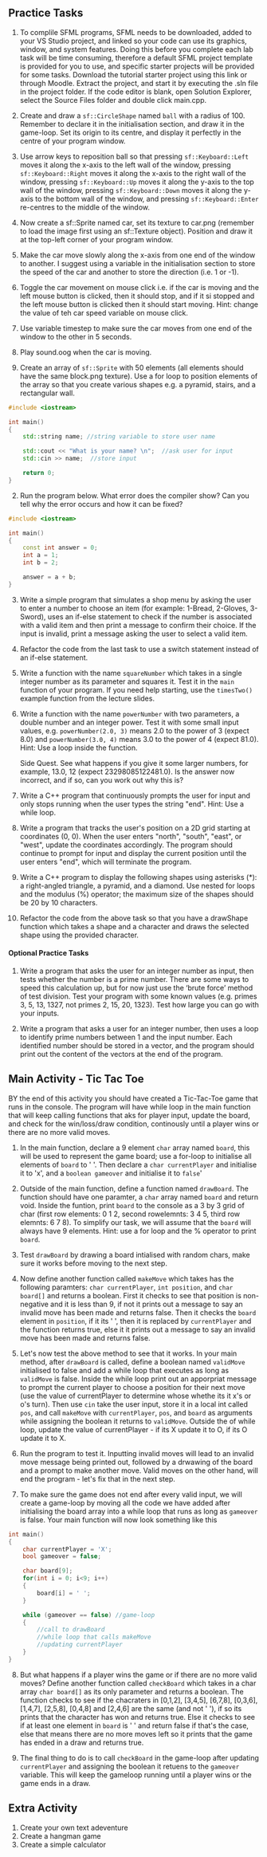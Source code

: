 Practice Tasks
-------------
1. To complile SFML programs, SFML needs to be downloaded, added to your VS Studio project, and linked so your code can use its graphics, window, and system features. Doing this before you complete each lab task will be time consuming, therefore a default SFML project template is provided for you to use, and specific starter projects will be provided for some tasks. Download the tutorial starter project using this link or through Moodle. Extract the project, and start it by executing the .sln file in the project folder. If the code editor is blank, open Solution Explorer, select the Source Files folder and double click main.cpp.

2. Create and draw a `sf::CircleShape` named `ball` with a radius of 100. Remember to declare it in the initialisation section, and draw it in the game-loop. Set its origin to its centre, and display it perfectly in the centre of your program window.

3. Use arrow keys to reposition ball so that pressing `sf::Keyboard::Left` moves it along the x-axis to the left wall of the window, pressing `sf::Keyboard::Right` moves it along the x-axis to the right wall of the window, pressing `sf::Keyboard::Up` moves it along the y-axis to the top wall of the window, pressing `sf::Keyboard::Down` moves it along the y-axis to the bottom wall of the window, and pressing `sf::Keyboard::Enter` re-centres to the middle of the window.

4. Now create a sf::Sprite named car, set its texture to car.png (remember to load the image first using an sf::Texture object). Position and draw it at the top-left corner of your program window.

5. Make the car move slowly along the x-axis from one end of the window to another. I suggest using a variable in the initialisation section to store the speed of the car and another to store the direction (i.e. 1 or -1).

6. Toggle the car movement on mouse click i.e. if the car is moving and the left mouse button is clicked, then it should stop, and if it si stopped and the left mouse button is clicked then it should start moving. Hint: change the value of teh car speed variable on mouse click.

7. Use variable timestep to make sure the car moves from one end of the window to the other in 5 seconds.

8. Play sound.oog when the car is moving.

9. Create an array of `sf::Sprite` with 50 elements (all elements should have the same block.png texture). Use a for loop to position elements of the array so that you create various shapes e.g. a pyramid, stairs, and a rectangular wall.  
   
~~~cpp
#include <iostream>

int main()
{
	std::string name; //string variable to store user name

	std::cout << "What is your name? \n";  //ask user for input
	std::cin >> name;  //store input

	return 0;
}
~~~

2. Run the program below. What error does the compiler show? Can you tell why the error occurs and how it can be fixed?
~~~cpp
#include <iostream>

int main()
{
	const int answer = 0;
	int a = 1;
	int b = 2;

	answer = a + b;
}
~~~

3. Write a simple program that simulates a shop menu by asking the user to enter a number to choose an item (for example: 1-Bread, 2-Gloves, 3-Sword), uses an if-else statement to check if the number is associated with a valid item and then print a message to confirm their choice. If the input is invalid, print a message asking the user to select a valid item.
4. Refactor the code from the last task to use a switch statement instead of an if-else statement.
5. Write a function with the name `squareNumber` which takes in a single integer number as its parameter and squares it. Test it in the `main` function of your program. If you need help starting, use the `timesTwo()` example function from the lecture slides.
6. Write a function with the name `powerNumber` with two parameters, a double number and an integer power. Test it with some small input values, e.g. `powerNumber(2.0, 3)` means 2.0 to the power of 3 (expect 8.0) and `powerNumber(3.0, 4)` means 3.0 to the power of 4 (expect 81.0). Hint: Use a loop inside the function.

    Side Quest. See what happens if you give it some larger numbers, for example, 13.0, 12 (expect 23298085122481.0). Is the answer now incorrect, and if so, can you work out why this is?

7. Write a C++ program that continuously prompts the user for input and only stops running when the user types the string "end". Hint: Use a while loop.

8.	Write a program that tracks the user's position on a 2D grid starting at coordinates (0, 0). When the user enters "north", "south", "east", or "west", update the coordinates accordingly. The program should continue to prompt for input and display the current position until the user enters "end", which will terminate the program.
   
9.	Write a C++ program to display the following shapes using asterisks (*): a right-angled triangle, a pyramid, and a diamond. Use nested for loops and the modulus (%) operator; the maximum size of the shapes should be 20 by 10 characters.

10.	Refactor the code from the above task so that you have a drawShape function which takes a shape and a character and draws the selected shape using the provided character.
    
#### Optional Practice Tasks
1.	Write a program that asks the user for an integer number as input, then tests whether the number is a prime number. There are some ways to speed this calculation up, but for now just use the ‘brute force’ method of test division. Test your program with some known values (e.g. primes 3, 5, 13, 1327, not primes 2, 15, 20, 1323). Test how large you can go with your inputs.

2.	Write a program that asks a user for an integer number, then uses a loop to identify prime numbers between 1 and the input number. Each identified number should be stored in a vector, and the program should print out the content of the vectors at the end of the program.

Main Activity - Tic Tac Toe
------------
BY the end of this activity you should have created a Tic-Tac-Toe game that runs in the console. The program will have while loop in the main function that will keep calling functions that aks for player input, update the board, and check for the win/loss/draw condition, continously until a player wins or there are no more valid moves.
1. In the main function, declare a 9 element `char` array named `board`, this will be used to represent the game board; use a for-loop to initialise all elements of `board` to ' '. Then declare a `char currentPlayer` and initialise it to 'x', and a `boolean gameover` and initialise it to `false`'

2. Outside of the main function, define a function named `drawBoard`. The function should have one paramter, a `char` array named `board` and return void. Inside the funtion, print `board` to the console as a 3 by 3 grid of char (first row elements: 0 1 2, second rowelemnts: 3 4 5, third row elemnts: 6 7 8). To simplify our task, we will assume that the `board` will always have 9 elements. Hint: use a for loop and the % operator to print `board`.

3. Test `drawBoard` by drawing a board intialised with random chars, make sure it works before moving to the next step.

4. Now define another function called `makeMove` which takes has the following paramters: `char currentPlayer`, `int position`, and  `char board[]` and returns a boolean. First it checks to see that position is non-negative and it is less than 9, if not it prints out a message to say an invalid move has been made and returns false. Then it checks the `board` element in `position`, if it its ' ', then it is replaced by `currentPlayer` and the function returns true, else it it prints out a message to say an invalid move has been made and returns false.

5. Let's now test the above method to see that it works. In your main method, after `drawBoard` is called, define a boolean named `validMove` initialised to false and add a while loop that executes as long as `validMove` is false. Inside the while loop print out an apporpriat message to prompt the current player to choose a position for their next move (use the value of currentPlayer to determine whose whethe its it x's or o's turn). Then use `cin` take the user input, store it in a local int called `pos`, and call `makeMove` with `currentPlayer`, `pos`, and `board` as arguments while assigning the boolean it returns to `validMove`. Outside the of while loop, update the value of currentPlayer - if its X update it to O, if its O update it to X.

6. Run the program to test it. Inputting invalid moves will lead to an invalid move message being printed out, followed by a drwawing of the board and a prompt to make another move. Valid moves on the other hand, will end the program - let's fix that in the next step.

7. To make sure the game does not end after every valid input, we will create a game-loop by moving all the code we have added after initialising the board array into a while loop that runs as long as `gameover` is false. Your main function will now look something like this

~~~cpp
int main()
{
	char currentPlayer = 'X';
	bool gameover = false;

	char board[9];
	for(int i = 0; i<9; i++)
	{
		board[i] = ' ';
	}

	while (gameover == false) //game-loop
	{
		//call to drawBoard
		//while loop that calls makeMove
		//updating currentPlayer
	}
}
~~~
8. But what happens if a player wins the game or if there are no more valid moves? Define another function called `checkBoard` which takes in a char array `char board[]` as its only parameter and returns a boolean. The function checks to see if the chacraters in [0,1,2], [3,4,5], [6,7,8], [0,3,6], [1,4,7], [2,5,8], [0,4,8] and [2,4,6] are the same (and not ' '), if so its prints that the character has won and returns true. Else it checks to see if at least one element in `board` is ' ' and return false if that's the case, else that means there are no more moves left so it prints that the game has ended in a draw and returns true.

9. The final thing to do is to call `checkBoard` in the game-loop after updating `currentPlayer` and assigning the boolean it retuens to the `gameover` variable. This will keep the gameloop running until a player wins or the game ends in a draw. 

Extra Activity
------------
1. Create your own text adeventure
2. Create a hangman game
3. Create a simple calculator



   
